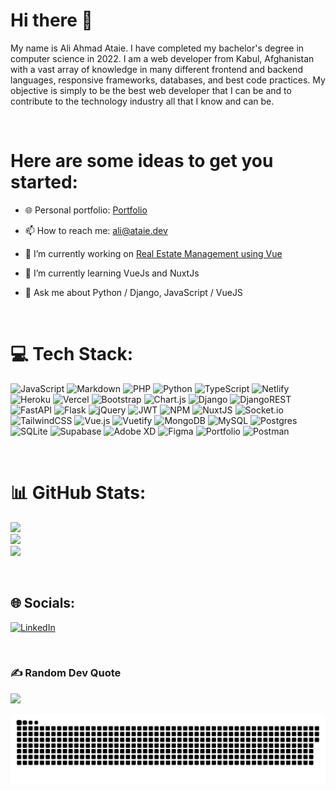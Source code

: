 








































# Hi there 👋
My name is Ali Ahmad Ataie.
I have completed my bachelor's degree in computer science in 2022. I am a web developer from Kabul, Afghanistan with a vast array of knowledge in many different frontend and backend languages, responsive frameworks, databases, and best code practices. My objective is simply to be the best web developer that I can be and to contribute to the technology industry all that I know and can be.

<!--
**iamaliataie/iamaliataie** is a ✨ _special_ ✨ repository because its `README.md` (this file) appears on your GitHub profile.
- 👯 I’m looking to collaborate on ...
- 🤔 I’m looking for help with ...
- 📫 How to reach me: ...
- 😄 Pronouns: ...
- 🖥️ Current Software Developer at: <a href="https://netlinks.net" target="_blank">Netlinks</a>
<img src="https://raw.githubusercontent.com/iamaliataie/iamaliataie/main/Frame%202.jpg " width="350" align="right">
- ⚡ Fun fact: in love with sleeping
- ![](https://komarev.com/ghpvc/?username=iamaliataie)
-->

<br/>

# Here are some ideas to get you started:

- 🌐 Personal portfolio: <a href="https://ataie.dev" target="_blank">Portfolio</a>

- 📫 How to reach me: <a href="mailto:ali@ataie.dev">ali@ataie.dev</a>

- 🔭 I’m currently working on <a href="https://github.com/iamaliataie/vue-dashboard" target="_blank">Real Estate Management using Vue</a>

- 🌱 I’m currently learning VueJs and NuxtJs

- 💬 Ask me about Python / Django, JavaScript / VueJS

<br/>

# 💻 Tech Stack:
![JavaScript](https://img.shields.io/badge/javascript-%23323330.svg?style=for-the-badge&logo=javascript&logoColor=%23F7DF1E) ![Markdown](https://img.shields.io/badge/markdown-%23000000.svg?style=for-the-badge&logo=markdown&logoColor=white) ![PHP](https://img.shields.io/badge/php-%23777BB4.svg?style=for-the-badge&logo=php&logoColor=white) ![Python](https://img.shields.io/badge/python-3670A0?style=for-the-badge&logo=python&logoColor=ffdd54) ![TypeScript](https://img.shields.io/badge/typescript-%23007ACC.svg?style=for-the-badge&logo=typescript&logoColor=white) ![Netlify](https://img.shields.io/badge/netlify-%23000000.svg?style=for-the-badge&logo=netlify&logoColor=#00C7B7) ![Heroku](https://img.shields.io/badge/heroku-%23430098.svg?style=for-the-badge&logo=heroku&logoColor=white) ![Vercel](https://img.shields.io/badge/vercel-%23000000.svg?style=for-the-badge&logo=vercel&logoColor=white) ![Bootstrap](https://img.shields.io/badge/bootstrap-%23563D7C.svg?style=for-the-badge&logo=bootstrap&logoColor=white) ![Chart.js](https://img.shields.io/badge/chart.js-F5788D.svg?style=for-the-badge&logo=chart.js&logoColor=white) ![Django](https://img.shields.io/badge/django-%23092E20.svg?style=for-the-badge&logo=django&logoColor=white) ![DjangoREST](https://img.shields.io/badge/DJANGO-REST-ff1709?style=for-the-badge&logo=django&logoColor=white&color=ff1709&labelColor=gray) ![FastAPI](https://img.shields.io/badge/FastAPI-005571?style=for-the-badge&logo=fastapi) ![Flask](https://img.shields.io/badge/flask-%23000.svg?style=for-the-badge&logo=flask&logoColor=white) ![jQuery](https://img.shields.io/badge/jquery-%230769AD.svg?style=for-the-badge&logo=jquery&logoColor=white) ![JWT](https://img.shields.io/badge/JWT-black?style=for-the-badge&logo=JSON%20web%20tokens) ![NPM](https://img.shields.io/badge/NPM-%23000000.svg?style=for-the-badge&logo=npm&logoColor=white) ![NuxtJS](https://img.shields.io/badge/Nuxt-black?style=for-the-badge&logo=nuxt.js&logoColor=white) ![Socket.io](https://img.shields.io/badge/Socket.io-black?style=for-the-badge&logo=socket.io&badgeColor=010101) ![TailwindCSS](https://img.shields.io/badge/tailwindcss-%2338B2AC.svg?style=for-the-badge&logo=tailwind-css&logoColor=white) ![Vue.js](https://img.shields.io/badge/vuejs-%2335495e.svg?style=for-the-badge&logo=vuedotjs&logoColor=%234FC08D) ![Vuetify](https://img.shields.io/badge/Vuetify-1867C0?style=for-the-badge&logo=vuetify&logoColor=AEDDFF) ![MongoDB](https://img.shields.io/badge/MongoDB-%234ea94b.svg?style=for-the-badge&logo=mongodb&logoColor=white) ![MySQL](https://img.shields.io/badge/mysql-%2300f.svg?style=for-the-badge&logo=mysql&logoColor=white) ![Postgres](https://img.shields.io/badge/postgres-%23316192.svg?style=for-the-badge&logo=postgresql&logoColor=white) ![SQLite](https://img.shields.io/badge/sqlite-%2307405e.svg?style=for-the-badge&logo=sqlite&logoColor=white) 	![Supabase](https://img.shields.io/badge/Supabase-3ECF8E?style=for-the-badge&logo=supabase&logoColor=white) ![Adobe XD](https://img.shields.io/badge/Adobe%20XD-470137?style=for-the-badge&logo=Adobe%20XD&logoColor=#FF61F6) 	![Figma](https://img.shields.io/badge/figma-%23F24E1E.svg?style=for-the-badge&logo=figma&logoColor=white) ![Portfolio](https://img.shields.io/badge/Portfolio-%23000000.svg?style=for-the-badge&logo=firefox&logoColor=#FF7139) ![Postman](https://img.shields.io/badge/Postman-FF6C37?style=for-the-badge&logo=postman&logoColor=white)

<br/>

# 📊 GitHub Stats:
![](https://github-readme-stats.vercel.app/api?username=iamaliataie&theme=dark&count_private=true&show_icons=true&icon_color=2f80ed)<br/>
![](https://github-readme-streak-stats.herokuapp.com/?user=iamaliataie&theme=dark&hide_border=false)<br/>
![](https://github-readme-stats.vercel.app/api/top-langs/?username=iamaliataie&theme=dark&hide_border=false&include_all_commits=true&count_private=true&layout=compact)

<br/>

## 🌐 Socials:
[![LinkedIn](https://img.shields.io/badge/LinkedIn-%230077B5.svg?logo=linkedin&logoColor=white)](https://linkedin.com/in/iamalialiataie) 
<!--
[![Instagram](https://img.shields.io/badge/Instagram-%23E4405F.svg?logo=Instagram&logoColor=white)](https://instagram.com/iamaliataie) 
![Ali's github stats](https://github-readme-stats.vercel.app/api?username=iamaliataie&theme=dark&count_private=true&show_icons=true&icon_color=2f80ed)
<br/>
## 🏆 GitHub Trophies
![](https://github-profile-trophy.vercel.app/?username=iamaliataie&theme=radical&no-frame=false&no-bg=false&margin-w=4)
-->

<br/>

### ✍️ Random Dev Quote
![](https://quotes-github-readme.vercel.app/api?type=horizontal&theme=radical)

<a href="" align='center'><img src="https://raw.githubusercontent.com/Iqbal-Elham/Iqbal-Elham/f61edd9e2c5ca47c853c9ff5e018b225cc54fc2d/contributions.svg"></a>
